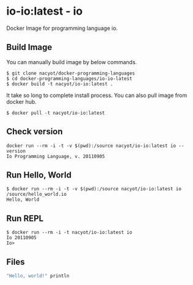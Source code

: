 # io-io:latest - io

Docker Image for programming language io.

## Build Image

You can manually build image by below commands.

```
$ git clone nacyot/docker-programming-languages
$ cd docker-programming-languages/io-io-latest
$ docker build -t nacyot/io-io:latest .
```

It take so long to complete install process. You can also pull image from docker hub.

```
$ docker pull -t nacyot/io-io:latest
```

## Check version

```
docker run --rm -i -t -v $(pwd):/source nacyot/io-io:latest io --version
Io Programming Language, v. 20110905
```

## Run Hello, World

```
$ docker run --rm -i -t -v $(pwd):/source nacyot/io-io:latest io /source/hello_world.io
Hello, World
```

## Run REPL

```
$ docker run --rm -i -t nacyot/io-io:latest io
Io 20110905
Io>
```

## Files

```Elixir
"Hello, world!" println
```
